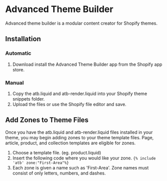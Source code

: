 # Advanced Theme Builder
Advanced theme builder is a modular content creator for Shopify themes.   


## Installation

### Automatic
1. Download install the Advanced Theme Builder app from the Shopify app store.

### Manual
1. Copy the atb.liquid and atb-render.liquid into your Shopify theme snippets folder.
2. Upload the files or use the Shopify file editor and save.


## Add Zones to Theme Files
Once you have the atb.liquid and atb-render.liquid files installed in your theme, you may begin adding zones to your theme template files. Page, article, product, and collection templates are eligible for zones.   

1.  Choose a template file.  (eg. product.liquid)
2.  Insert the following code where you would like your zone. `{% include 'atb' zone:"First-Area"%}` 
3.  Each zone is given a name such as 'First-Area'.   Zone names must consist of only letters, numbers, and dashes.


